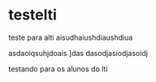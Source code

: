 # testelti
teste para alti
aisudhaiushdiaushdiua

asdaoiqsuhjdoais
]das
dasodjasiodjasoidj

testando para os alunos do lti
